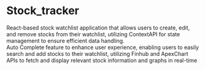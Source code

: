 # Stock_tracker
React-based stock watchlist application that allows users to create, edit, and remove stocks from their watchlist, utilizing ContextAPI for state management to ensure efficient data handling.
<br/>
Auto Complete feature to enhance user experience, enabling users to easily search and add stocks to their watchlist, utilizing Finhub and ApexChart APIs to fetch and display relevant stock information and graphs in real-time
